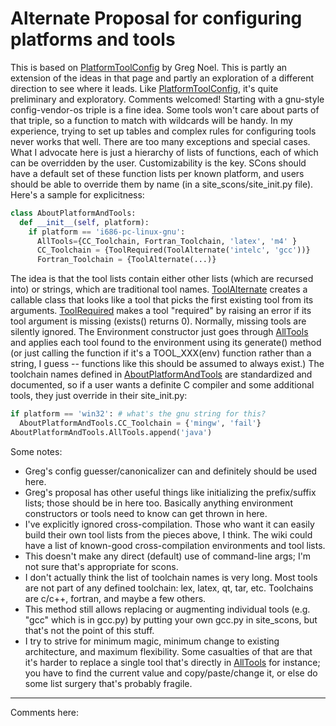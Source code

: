 # Alternate Proposal for configuring platforms and tools
This is based on [PlatformToolConfig](PlatformToolConfig) by Greg Noel.  This is partly an extension of the ideas in that page and partly an exploration of a different direction to see where it leads.  Like [PlatformToolConfig](PlatformToolConfig), it's quite preliminary and exploratory.  Comments welcomed! Starting with a gnu-style config-vendor-os triple is a fine idea.  Some tools won't care about parts of that triple, so a function to match with wildcards will be handy. In my experience, trying to set up tables and complex rules for configuring tools never works that well.  There are too many exceptions and special cases.  What I advocate here is just a hierarchy of lists of functions, each of which can be overridden by the user.  Customizability is the key.  SCons should have a default set of these function lists per known platform, and users should be able to override them by name (in a site_scons/site_init.py file). Here's a sample for explicitness: 

```python 
class AboutPlatformAndTools:
  def __init__(self, platform):
    if platform == 'i686-pc-linux-gnu':
      AllTools={CC_Toolchain, Fortran_Toolchain, 'latex', 'm4' }
      CC_Toolchain = {ToolRequired(ToolAlternate('intelc', 'gcc'))}
      Fortran_Toolchain = {ToolAlternate(...)}
```

The idea is that the tool lists contain either other lists (which are recursed into) or strings, which are traditional tool names.  [ToolAlternate](ToolAlternate) creates a callable class that looks like a tool that picks the first existing tool from its arguments.  [ToolRequired](ToolRequired) makes a tool "required" by raising an error if its tool argument is missing (exists() returns 0).  Normally, missing tools are silently ignored.  The Environment constructor just goes through [AllTools](AllTools) and applies each tool found to the environment using its generate() method (or just calling the function if it's a TOOL_XXX(env) function rather than a string, I guess -- functions like this should be assumed to always exist.) The toolchain names defined in [AboutPlatformAndTools](AboutPlatformAndTools) are standardized and documented, so if a user wants a definite C compiler and some additional tools, they just override in their site_init.py: 

```python 
if platform == 'win32': # what's the gnu string for this?
  AboutPlatformAndTools.CC_Toolchain = {'mingw', 'fail'}
AboutPlatformAndTools.AllTools.append('java')
```

Some notes: 
* Greg's config guesser/canonicalizer can and definitely should be used here. 
* Greg's proposal has other useful things like initializing the prefix/suffix lists; those should be in here too.  Basically anything environment constructors or tools need to know can get thrown in here. 
* I've explicitly ignored cross-compilation.  Those who want it can easily build their own tool lists from the pieces above, I think.  The wiki could have a list of known-good cross-compilation environments and tool lists. 
* This doesn't make any direct (default) use of command-line args; I'm not sure that's appropriate for scons. 
* I don't actually think the list of toolchain names is very long.  Most tools are not part of any defined toolchain: lex, latex, qt, tar, etc.  Toolchains are c/c++, fortran, and maybe a few others. 
* This method still allows replacing or augmenting individual tools (e.g. "gcc" which is in gcc.py) by putting your own gcc.py in site_scons, but that's not the point of this stuff. 
* I try to strive for minimum magic, minimum change to existing architecture, and maximum flexibility.  Some casualties of that are that it's harder to replace a single tool that's directly in [AllTools](AllTools) for instance; you have to find the current value and copy/paste/change it, or else do some list surgery that's probably fragile. 


---

 Comments here: 
